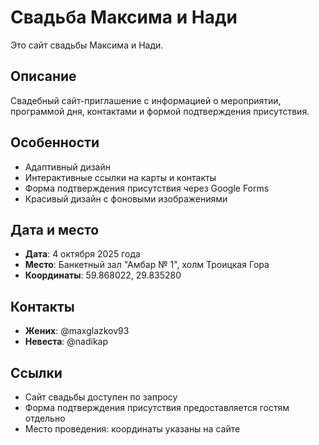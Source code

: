 # Свадьба Максима и Нади

Это сайт свадьбы Максима и Нади.

## Описание

Свадебный сайт-приглашение с информацией о мероприятии, программой дня, контактами и формой подтверждения присутствия.

## Особенности

- Адаптивный дизайн
- Интерактивные ссылки на карты и контакты
- Форма подтверждения присутствия через Google Forms
- Красивый дизайн с фоновыми изображениями

## Дата и место

- **Дата**: 4 октября 2025 года
- **Место**: Банкетный зал "Амбар № 1", холм Троицкая Гора
- **Координаты**: 59.868022, 29.835280

## Контакты

- **Жених**: @maxglazkov93
- **Невеста**: @nadikap

## Ссылки

- Сайт свадьбы доступен по запросу
- Форма подтверждения присутствия предоставляется гостям отдельно
- Место проведения: координаты указаны на сайте 